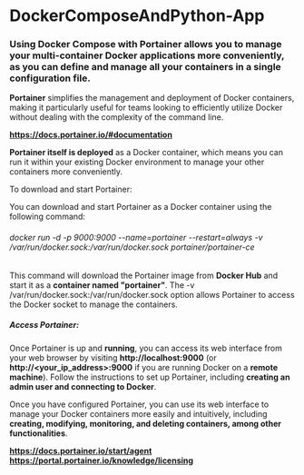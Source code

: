 # DockerComposeAndPython-App
### Using Docker Compose with __Portainer__ allows you to manage your multi-container Docker applications more conveniently, as you can define and manage all your containers in a single configuration file.
__Portainer__ simplifies the management and deployment of Docker containers, making it particularly useful for teams looking to efficiently utilize Docker without dealing with the complexity of the command line.

__https://docs.portainer.io/#documentation__

__Portainer itself is deployed__ as a Docker container, which means you can run it within your existing Docker environment to manage your other containers more conveniently.

To download and start Portainer:

You can download and start Portainer as a Docker container using the following command:
###### docker run -d -p 9000:9000 --name=portainer --restart=always -v /var/run/docker.sock:/var/run/docker.sock portainer/portainer-ce

This command will download the Portainer image from __Docker Hub__ and start it as a __container named "portainer"__. The -v /var/run/docker.sock:/var/run/docker.sock option allows Portainer to access the Docker socket to manage the containers.

##### Access Portainer:

Once Portainer is up and __running__, you can access its web interface from your web browser by visiting __http://localhost:9000__ (or __http://<your_ip_address>:9000__ if you are running Docker on a __remote machine__). 
Follow the instructions to set up Portainer, including __creating an admin user and connecting to Docker__.

Once you have configured Portainer, you can use its web interface to manage your Docker containers more easily and intuitively, including __creating, modifying, monitoring, and deleting containers, among other functionalities__.

__https://docs.portainer.io/start/agent__
__https://portal.portainer.io/knowledge/licensing__
